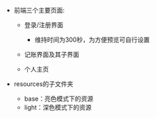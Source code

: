 - 前端三个主要页面:

  - 登录/注册界面
    - 维持时间为300秒，为方便预览可自行设置

  - 记账界面及其子界面

  - 个人主页



- resources的子文件夹
  - base：亮色模式下的资源
  - light：深色模式下的资源



